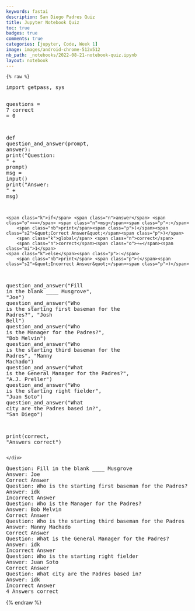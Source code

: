 ```yaml
---
keywords: fastai
description: San Diego Padres Quiz
title: Jupyter Notebook Quiz
toc: true 
badges: true
comments: true
categories: [jupyter, Code, Week 1]
image: images/android-chrome-512x512
nb_path: _notebooks/2022-08-21-notebook-quiz.ipynb
layout: notebook
---
```


<!--
#################################################
### THIS FILE WAS AUTOGENERATED! DO NOT EDIT! ###
#################################################
# file to edit: _notebooks/2022-08-21-notebook-quiz.ipynb
-->

<div class="container" id="notebook-container">
        
    {% raw %}
    
<div class="cell border-box-sizing code_cell rendered">
<div class="input">

<div class="inner_cell">
    <div class="input_area">
<div class=" highlight hl-ipython3"><pre><span></span><span class="kn">import</span> <span class="nn">getpass</span><span class="o">,</span> <span class="nn">sys</span>

<span class="n">questions</span> <span class="o">=</span> <span class="mi">7</span>
<span class="n">correct</span> <span class="o">=</span> <span class="mi">0</span>

<span class="k">def</span> <span class="nf">question_and_answer</span><span class="p">(</span><span class="n">prompt</span><span class="p">,</span> <span class="n">answer</span><span class="p">):</span>
    <span class="nb">print</span><span class="p">(</span><span class="s2">&quot;Question: &quot;</span> <span class="o">+</span> <span class="n">prompt</span><span class="p">)</span>
    <span class="n">msg</span> <span class="o">=</span> <span class="nb">input</span><span class="p">()</span>
    <span class="nb">print</span><span class="p">(</span><span class="s2">&quot;Answer: &quot;</span> <span class="o">+</span> <span class="n">msg</span><span class="p">)</span>
    
    <span class="k">if</span> <span class="n">answer</span> <span class="o">==</span> <span class="n">msg</span><span class="p">:</span>
        <span class="nb">print</span><span class="p">(</span><span class="s2">&quot;Correct Answer&quot;</span><span class="p">)</span>
        <span class="k">global</span> <span class="n">correct</span>
        <span class="n">correct</span><span class="o">+=</span><span class="mi">1</span>
    <span class="k">else</span><span class="p">:</span>
        <span class="nb">print</span> <span class="p">(</span><span class="s2">&quot;Incorrect Answer&quot;</span><span class="p">)</span>
 
<span class="n">question_and_answer</span><span class="p">(</span><span class="s2">&quot;Fill in the blank ____ Musgrove&quot;</span><span class="p">,</span> <span class="s2">&quot;Joe&quot;</span><span class="p">)</span>
<span class="n">question_and_answer</span><span class="p">(</span><span class="s2">&quot;Who is the starting first baseman for the Padres?&quot;</span><span class="p">,</span> <span class="s2">&quot;Josh Bell&quot;</span><span class="p">)</span>
<span class="n">question_and_answer</span><span class="p">(</span><span class="s2">&quot;Who is the Manager for the Padres?&quot;</span><span class="p">,</span> <span class="s2">&quot;Bob Melvin&quot;</span><span class="p">)</span>
<span class="n">question_and_answer</span><span class="p">(</span><span class="s2">&quot;Who is the starting third baseman for the Padres&quot;</span><span class="p">,</span> <span class="s2">&quot;Manny Machado&quot;</span><span class="p">)</span>
<span class="n">question_and_answer</span><span class="p">(</span><span class="s2">&quot;What is the General Manager for the Padres?&quot;</span><span class="p">,</span> <span class="s2">&quot;A.J. Preller&quot;</span><span class="p">)</span>
<span class="n">question_and_answer</span><span class="p">(</span><span class="s2">&quot;Who is the starting right fielder&quot;</span><span class="p">,</span> <span class="s2">&quot;Juan Soto&quot;</span><span class="p">)</span>
<span class="n">question_and_answer</span><span class="p">(</span><span class="s2">&quot;What city are the Padres based in?&quot;</span><span class="p">,</span> <span class="s2">&quot;San Diego&quot;</span><span class="p">)</span>

<span class="nb">print</span><span class="p">(</span><span class="n">correct</span><span class="p">,</span> <span class="s2">&quot;Answers correct&quot;</span><span class="p">)</span>
</pre></div>

    </div>
</div>
</div>

<div class="output_wrapper">
<div class="output">

<div class="output_area">

<div class="output_subarea output_stream output_stdout output_text">
<pre>Question: Fill in the blank ____ Musgrove
Answer: Joe
Correct Answer
Question: Who is the starting first baseman for the Padres?
Answer: idk
Incorrect Answer
Question: Who is the Manager for the Padres?
Answer: Bob Melvin
Correct Answer
Question: Who is the starting third baseman for the Padres
Answer: Manny Machado
Correct Answer
Question: What is the General Manager for the Padres?
Answer: idk
Incorrect Answer
Question: Who is the starting right fielder
Answer: Juan Soto
Correct Answer
Question: What city are the Padres based in?
Answer: idk
Incorrect Answer
4 Answers correct
</pre>
</div>
</div>

</div>
</div>

</div>
    {% endraw %}

</div>
 

